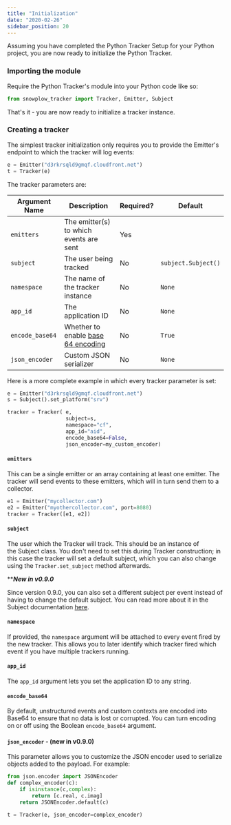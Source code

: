 ```yaml
---
title: "Initialization"
date: "2020-02-26"
sidebar_position: 20
---
```


Assuming you have completed the Python Tracker Setup for your Python project, you are now ready to initialize the Python Tracker.

### Importing the module

Require the Python Tracker's module into your Python code like so:

```python
from snowplow_tracker import Tracker, Emitter, Subject
```

That's it - you are now ready to initialize a tracker instance.

### Creating a tracker

The simplest tracker initialization only requires you to provide the Emitter's endpoint to which the tracker will log events:

```python
e = Emitter("d3rkrsqld9gmqf.cloudfront.net")
t = Tracker(e)
```

The tracker parameters are:

| **Argument Name** | **Description** | **Required?** | **Default** |
| --- | --- | --- | --- |
| `emitters` | The emitter(s) to which events are sent | Yes |  |
| `subject` | The user being tracked | No | `subject.Subject()` |
| `namespace` | The name of the tracker instance | No | `None` |
| `app_id` | The application ID | No | `None` |
| `encode_base64` | Whether to enable [base 64 encoding](https://en.wikipedia.org/wiki/Base64) | No | `True` |
| `json_encoder` | Custom JSON serializer | No | `None` |

Here is a more complete example in which every tracker parameter is set:

```python
e = Emitter("d3rkrsqld9gmqf.cloudfront.net")
s = Subject().set_platform("srv")

tracker = Tracker( e, 
                   subject=s, 
                   namespace="cf", 
                   app_id="aid", 
                   encode_base64=False,
                   json_encoder=my_custom_encoder)
```

#### `emitters`

This can be a single emitter or an array containing at least one emitter. The tracker will send events to these emitters, which will in turn send them to a collector.

```python
e1 = Emitter("mycollector.com")
e2 = Emitter("myothercollector.com", port=8080)
tracker = Tracker([e1, e2])
```

#### `subject`

The user which the Tracker will track. This should be an instance of the Subject class. You don't need to set this during Tracker construction; in this case the tracker will set a default subject, which you can also change using the `Tracker.set_subject` method afterwards.

\*\*_**New in v0.9.0**_

Since version 0.9.0, you can also set a different subject per event instead of having to change the default subject. You can read more about it in the Subject documentation [here](/docs/collecting-data/collecting-from-own-applications/python-tracker/adding-extra-data-the-subject-class.md).

#### `namespace`

If provided, the `namespace` argument will be attached to every event fired by the new tracker. This allows you to later identify which tracker fired which event if you have multiple trackers running.

#### `app_id`

The `app_id` argument lets you set the application ID to any string.

#### `encode_base64`

By default, unstructured events and custom contexts are encoded into Base64 to ensure that no data is lost or corrupted. You can turn encoding on or off using the Boolean `encode_base64` argument.

#### `json_encoder` - (new in v0.9.0)

This parameter allows you to customize the JSON encoder used to serialize objects added to the payload. For example:

```python
from json.encoder import JSONEncoder
def complex_encoder(c):
    if isinstance(c,complex):
        return [c.real, c.imag]
    return JSONEncoder.default(c)

t = Tracker(e, json_encoder=complex_encoder)
```
